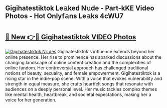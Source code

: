 ## Gigihatestiktok Le𝚊ked N𝚞de - Part-kKE Video Photos - Hot Onlyf𝚊ns Le𝚊ks 4cWU7

# <h2><a href="http://ab23987.deff.icu/?id=Gigihatestiktok">🔗 New 👉🔴 Gigihatestiktok VIDEO Photos</a></h2>

[![Gigihatestiktok N𝚞des](https://i.imgur.com/rIISA9y.gif)](http://ab23987.deff.icu/?id=Gigihatestiktok)
Gigihatestiktok's influence extends beyond her online presence. Her rise to prominence has sparked discussions about the changing landscape of online content creation and the complexities of online fandom. Her controversial approach has challenged traditional notions of beauty, sexuality, and female empowerment. Gigihatestiktok is a rising star in the indie-pop scene. With a voice that evokes vulnerability and strength in equal measure, she crafts heartfelt songs that resonate with audiences on a deeply personal level. Her music tackles complex themes like mental health, heartbreak, and societal expectations, making her a voice for her generation.
